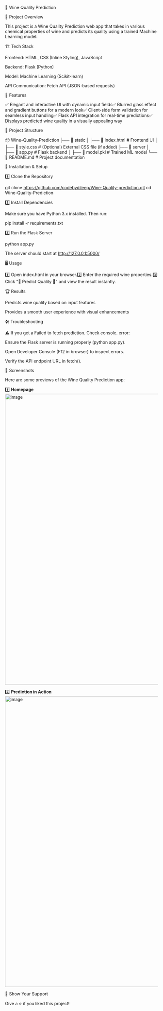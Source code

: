 🍷 Wine Quality Prediction

🚀 Project Overview

This project is a Wine Quality Prediction web app that takes in various chemical properties of wine and predicts its quality using a trained Machine Learning model.

🏗️ Tech Stack

Frontend: HTML, CSS (Inline Styling), JavaScript

Backend: Flask (Python)

Model: Machine Learning (Scikit-learn)

API Communication: Fetch API (JSON-based requests)

🎨 Features

✅ Elegant and interactive UI with dynamic input fields✅ Blurred glass effect and gradient buttons for a modern look✅ Client-side form validation for seamless input handling✅ Flask API integration for real-time predictions✅ Displays predicted wine quality in a visually appealing way

📂 Project Structure

📦 Wine-Quality-Prediction
├── 📁 static
│   ├── 🍷 index.html  # Frontend UI
│   ├── 🎨 style.css   # (Optional) External CSS file (if added)
├── 📁 server
│   ├── 🚀 app.py     # Flask backend
│   ├── 🤖 model.pkl  # Trained ML model
└── 📝 README.md       # Project documentation

🔧 Installation & Setup

1️⃣ Clone the Repository

 git clone https://github.com/codebydileep/Wine-Quality-prediction.git
 cd Wine-Quality-Prediction

2️⃣ Install Dependencies

Make sure you have Python 3.x installed. Then run:

pip install -r requirements.txt

3️⃣ Run the Flask Server

python app.py

The server should start at http://127.0.0.1:5000/

🖥️ Usage

1️⃣ Open index.html in your browser.2️⃣ Enter the required wine properties.3️⃣ Click "🍾 Predict Quality 🍾" and view the result instantly.

🏆 Results

Predicts wine quality based on input features

Provides a smooth user experience with visual enhancements

🛠️ Troubleshooting

⚠️ If you get a Failed to fetch prediction. Check console. error:

Ensure the Flask server is running properly (python app.py).

Open Developer Console (F12 in browser) to inspect errors.

Verify the API endpoint URL in fetch().


📸 Screenshots

Here are some previews of the Wine Quality Prediction app:

1️⃣ **Homepage**
   <img width="959" alt="image" src="https://github.com/user-attachments/assets/b15102de-ca46-443f-9f58-4c150dd4783b" />


2️⃣ **Prediction in Action**
   <img width="959" alt="image" src="https://github.com/user-attachments/assets/9f91d168-8b54-4c39-90f1-f55f7f499c3b" />




🌟 Show Your Support

Give a ⭐️ if you liked this project!
